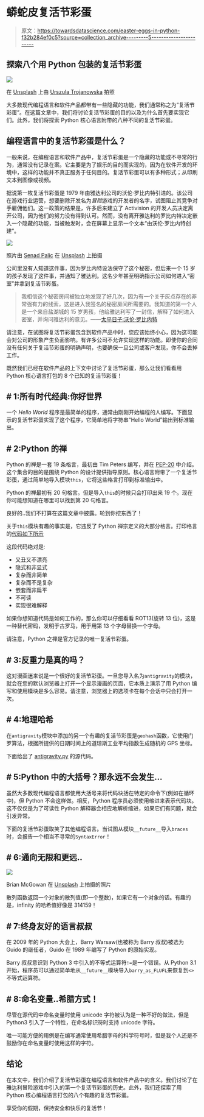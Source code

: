 # 蟒蛇皮复活节彩蛋

> 原文：<https://towardsdatascience.com/easter-eggs-in-python-f32b284ef0c5?source=collection_archive---------5----------------------->

## 探索八个用 Python 包装的复活节彩蛋

![](img/d00a14a55fc9935b533157e2245f0314.png)

在 [Unsplash](/s/photos/easter-egg?utm_source=unsplash&utm_medium=referral&utm_content=creditCopyText) 上由 [Urszula Trojanowska](https://unsplash.com/@utroja?utm_source=unsplash&utm_medium=referral&utm_content=creditCopyText) 拍照

大多数现代编程语言和软件产品都带有一些隐藏的功能，我们通常称之为“复活节彩蛋”。在这篇文章中，我们将讨论复活节彩蛋的目的以及为什么首先要实现它们。此外，我们将探索 Python 核心语言附带的八种不同的复活节彩蛋。

## 编程语言中的复活节彩蛋是什么？

一般来说，在编程语言和软件产品中，复活节彩蛋是一个隐藏的功能或不寻常的行为，通常没有记录在案。它主要是为了娱乐的目的而实现的，因为在软件开发的环境中，这样的功能并不真正服务于任何目的。复活节彩蛋可以有多种形式；从印刷文本到图像或视频。

据说第一枚复活节彩蛋是 1979 年由雅达利公司的沃伦·罗比内特引进的。该公司在游戏行业运营，想要删除开发名为*冒险*游戏的开发者的名字，试图阻止其竞争对手雇佣他们。这一政策的结果是，许多后来建立了 Activision 的开发人员决定离开公司，因为他们的努力没有得到认可。然而，没有离开雅达利的罗比内特决定嵌入一个隐藏的功能，当被触发时，会在屏幕上显示一个文本“由沃伦·罗比内特创建”。

![](img/e8bacfac72036df8084f52301360f808.png)

照片由 [Senad Palic](https://unsplash.com/@retrokram) 在 [Unsplash](https://unsplash.com/photos/XOxhfC_WkNA) 上拍摄

公司里没有人知道这件事，因为罗比内特设法保守了这个秘密，但后来一个 15 岁的孩子发现了这件事，并通知了雅达利。这名少年甚至明确指示公司如何进入“密室”并拿到复活节彩蛋。

> 我相信这个秘密房间被独立地发现了好几次，因为有一个关于灰点存在的非常强有力的线索，这是进入我签名的秘密房间所需要的。我知道的第一个人是一个来自盐湖城的 15 岁男孩，他给雅达利写了一封信，解释了如何进入密室，并询问雅达利的意见。——[太平日子:沃伦·罗比内特](https://dadgum.com/halcyon/BOOK/ROBINETT.HTM)

请注意，在试图将复活节彩蛋包含到软件产品中时，您应该始终小心，因为这可能会对公司的形象产生负面影响。有许多公司不允许实现这样的功能。即使你的合同没有任何关于复活节彩蛋的明确声明，也要确保一旦公司或客户发现，你不会丢掉工作。

既然我们已经在软件产品的上下文中讨论了复活节彩蛋，那么让我们看看用 Python 核心语言打包的 8 个已知的复活节彩蛋！

## # 1:所有时代经典:你好世界

一个 *Hello World* 程序是最简单的程序，通常由刚刚开始编程的人编写。下面显示的复活节彩蛋实现了这个程序，它简单地将字符串“Hello World”输出到标准输出。

## # 2:Python 的禅

Python 的禅是一套 19 条格言，最初由 Tim Peters 编写，并在 [PEP-20](https://www.python.org/dev/peps/pep-0020/) 中介绍。这个集合的目的是围绕 Python 的设计提供指导原则。核心语言附带了一个复活节彩蛋，通过简单地导入模块`this`，它将这些格言打印到标准输出中。

Python 的禅最初有 20 句格言。但是导入`this`的时候只会打印出来 19 个。现在你可能想知道在哪里可以找到第 20 句格言。

良好的..我们不打算在这篇文章中披露。轮到你挖东西了！

关于`this`模块有趣的事实是，它违反了 Python 禅宗定义的大部分格言。打印格言的[代码如下所示](https://github.com/python/cpython/blob/master/Lib/this.py)

这段代码绝对是:

*   又丑又不漂亮
*   隐式和非显式
*   复杂而非简单
*   复杂而不是复杂
*   嵌套而非扁平
*   不可读
*   实现很难解释

如果你想知道代码是如何工作的，那么你可以仔细看看 ROT13(旋转 13 位)，这是一种替代密码，发明于古罗马，用于用第 13 个字母替换一个字母。

请注意，Python 之禅是官方记录的唯一复活节彩蛋。

## # 3:反重力是真的吗？

这对漫画迷来说是一个很好的复活节彩蛋。一旦您导入名为`antigravity`的模块，就会在您的默认浏览器上打开一个显示漫画的页面，它本质上演示了用 Python 编写和使用模块是多么容易。请注意，浏览器上的选项卡在每个会话中只会打开一次。

## # 4:地理哈希

在`antigravity`模块中添加的另一个有趣的复活节彩蛋是`geohash`函数，它使用门罗算法，根据所提供的日期时间上的道琼斯工业平均指数生成随机的 GPS 坐标。

下面给出了 [antigravity.py](https://github.com/python/cpython/blob/master/Lib/antigravity.py) 的源代码。

## # 5:Python 中的大括号？那永远不会发生...

虽然大多数现代编程语言都使用大括号来将代码块括在特定的命令下(例如在循环中)，但 Python 不会这样做。相反，Python 程序员必须使用缩进来表示代码块。这不仅仅是为了可读性 Python 解释器会相应地解析缩进，如果它们有问题，就会引发异常。

下面的复活节彩蛋取笑了其他编程语言。当试图从模块`__future__`导入`braces`时，会报告一个相当不寻常的`SyntaxError`！

## # 6:通向无限和更远..

![](img/bfb49081fff1cc18a60b9d5e796e5170.png)

Brian McGowan 在 [Unsplash](https://unsplash.com/photos/857R--_CvP0) 上拍摄的照片

散列函数返回一个对象的散列值(即一个整数)，如果它有一个对象的话。有趣的是，infinity 的哈希值好像是 314159！

## # 7:终身友好的语言叔叔

在 2009 年的 Python 大会上，Barry Warsaw(也被称为 Barry 叔叔)被选为 Guido 的继任者，Guido 在 1989 年编写了 Python 的原始实现。

Barry 叔叔意识到 Python 3 中引入的不等式运算符`!=`是一个错误。从 Python 3.1 开始，程序员可以通过简单地从`__future__`模块导入`barry_as_FLUFL`来恢复到`<>`不等式运算符。

## # 8:命名变量..希腊方式！

尽管在源代码中命名变量时使用 unicode 字符被认为是一种不好的做法，但是 Python3 引入了一个特性，在命名标识符时支持 unicode 字符。

唯一可能方便的用例是在编写通常使用希腊字母的科学符号时，但是我个人还是不鼓励你在命名变量时使用这样的字符。

## 结论

在本文中，我们介绍了复活节彩蛋在编程语言和软件产品中的含义。我们讨论了在雅达利冒险游戏中引入的第一个复活节彩蛋的历史。此外，我们还探索了用 Python 核心编程语言打包的八个有趣的复活节彩蛋。

享受你的假期，保持安全和快乐的复活节！